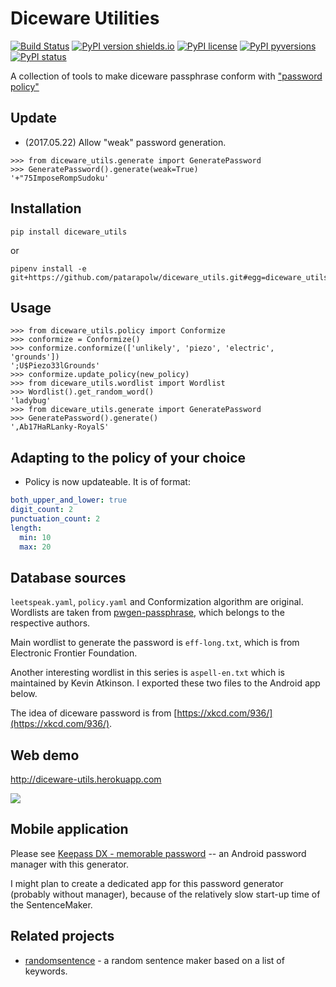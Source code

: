 # Diceware Utilities

[![Build Status](https://travis-ci.org/patarapolw/diceware_utils.svg?branch=master)](https://travis-ci.org/patarapolw/diceware_utils)
[![PyPI version shields.io](https://img.shields.io/pypi/v/diceware_utils.svg)](https://pypi.python.org/pypi/diceware_utils/)
[![PyPI license](https://img.shields.io/pypi/l/diceware_utils.svg)](https://pypi.python.org/pypi/diceware_utils/)
[![PyPI pyversions](https://img.shields.io/pypi/pyversions/diceware_utils.svg)](https://pypi.python.org/pypi/diceware_utils/)
[![PyPI status](https://img.shields.io/pypi/status/diceware_utils.svg)](https://pypi.python.org/pypi/diceware_utils/)

A collection of tools to make diceware passphrase conform with ["password policy"](https://en.wikipedia.org/wiki/Password_policy)

## Update

- (2017.05.22) Allow "weak" password generation.

```pycon
>>> from diceware_utils.generate import GeneratePassword
>>> GeneratePassword().generate(weak=True)
'+"75ImposeRompSudoku'
```

## Installation

```commandline
pip install diceware_utils
```

or

```commandline
pipenv install -e git+https://github.com/patarapolw/diceware_utils.git#egg=diceware_utils
```

## Usage

```pycon
>>> from diceware_utils.policy import Conformize
>>> conformize = Conformize()
>>> conformize.conformize(['unlikely', 'piezo', 'electric', 'grounds'])
';U$Piezo33lGrounds'
>>> conformize.update_policy(new_policy)
>>> from diceware_utils.wordlist import Wordlist
>>> Wordlist().get_random_word()
'ladybug'
>>> from diceware_utils.generate import GeneratePassword
>>> GeneratePassword().generate()
',Ab17HaRLanky-RoyalS'
```

## Adapting to the policy of your choice 

- Policy is now updateable. It is of format:

```yaml
both_upper_and_lower: true
digit_count: 2
punctuation_count: 2
length:
  min: 10
  max: 20
```
## Database sources

`leetspeak.yaml`, `policy.yaml` and Conformization algorithm are original. Wordlists are taken from [pwgen-passphrase](https://github.com/xmikos/pwgen-passphrase), which belongs to the respective authors.

Main wordlist to generate the password is `eff-long.txt`, which is from Electronic Frontier Foundation.

Another interesting wordlist in this series is `aspell-en.txt` which is maintained by Kevin Atkinson. I exported these two files to the Android app below.

The idea of diceware password is from [https://xkcd.com/936/](https://xkcd.com/936/).

## Web demo

http://diceware-utils.herokuapp.com

<img src="https://i.imgur.com/yy7EoW1.png">

## Mobile application

Please see [Keepass DX - memorable password](https://github.com/patarapolw/KeePassDX-memorable-password) -- an Android password manager with this generator.

I might plan to create a dedicated app for this password generator (probably without manager), because of the relatively slow start-up time of the SentenceMaker.

## Related projects

- [randomsentence](https://github.com/patarapolw/randomsentence) - a random sentence maker based on a list of keywords.
